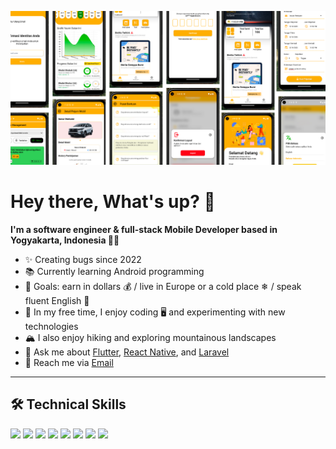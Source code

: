 ![pondokDigital Image](https://raw.githubusercontent.com/rafi-zimraan/application-ismuhu-yahya/main/src/assets/backgroundApp.png)

# Hey there, What's up? 👋

**I'm a software engineer & full-stack Mobile Developer based in Yogyakarta, Indonesia 👨‍💻**

- ✨ Creating bugs since 2022  
- 📚 Currently learning Android programming  
- 🎯 Goals: earn in dollars 💰 / live in Europe or a cold place ❄ / speak fluent English 🚀  
- 🎲 In my free time, I enjoy coding 🖥️ and experimenting with new technologies  
- 🏔 I also enjoy hiking and exploring mountainous landscapes  
- 💬 Ask me about [Flutter](https://flutter.dev), [React Native](https://reactnative.dev), and [Laravel](https://laravel.com)  
- 📧 Reach me via [Email](mailto:raffizimraan27@gmail.com)

---

## 🛠️ Technical Skills

<p align="left">
  <img src="https://cdn.jsdelivr.net/gh/devicons/devicon/icons/javascript/javascript-original.svg" width="40" />
  <img src="https://cdn.jsdelivr.net/gh/devicons/devicon/icons/typescript/typescript-original.svg" width="40" />
  <img src="https://cdn.jsdelivr.net/gh/devicons/devicon/icons/react/react-original.svg" width="40" />
  <img src="https://cdn.jsdelivr.net/gh/devicons/devicon/icons/android/android-original.svg" width="40" />
  <img src="https://cdn.jsdelivr.net/gh/devicons/devicon/icons/androidstudio/androidstudio-original.svg" width="40" />
  <img src="https://cdn.jsdelivr.net/gh/devicons/devicon/icons/figma/figma-original.svg" width="40" />
  <img src="https://cdn.jsdelivr.net/gh/devicons/devicon/icons/flutter/flutter-original.svg" width="40" />
  <img src="https://cdn.jsdelivr.net/gh/devicons/devicon/icons/dart/dart-original.svg" width="40" />
</p>

